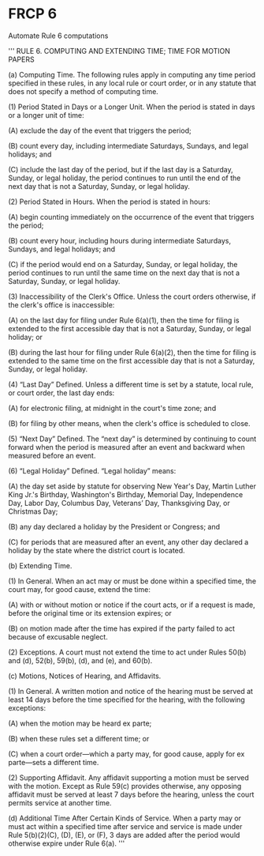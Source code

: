 # FRCP 6

Automate Rule 6 computations

'''
RULE 6. COMPUTING AND EXTENDING TIME; TIME FOR MOTION PAPERS

(a) Computing Time. The following rules apply in computing any time period specified in these rules, in any local rule or court order, or in any statute that does not specify a method of computing time.

(1) Period Stated in Days or a Longer Unit. When the period is stated in days or a longer unit of time:

(A) exclude the day of the event that triggers the period;

(B) count every day, including intermediate Saturdays, Sundays, and legal holidays; and

(C) include the last day of the period, but if the last day is a Saturday, Sunday, or legal holiday, the period continues to run until the end of the next day that is not a Saturday, Sunday, or legal holiday.

(2) Period Stated in Hours. When the period is stated in hours:

(A) begin counting immediately on the occurrence of the event that triggers the period;

(B) count every hour, including hours during intermediate Saturdays, Sundays, and legal holidays; and

(C) if the period would end on a Saturday, Sunday, or legal holiday, the period continues to run until the same time on the next day that is not a Saturday, Sunday, or legal holiday.

(3) Inaccessibility of the Clerk's Office. Unless the court orders otherwise, if the clerk's office is inaccessible:

(A) on the last day for filing under Rule 6(a)(1), then the time for filing is extended to the first accessible day that is not a Saturday, Sunday, or legal holiday; or

(B) during the last hour for filing under Rule 6(a)(2), then the time for filing is extended to the same time on the first accessible day that is not a Saturday, Sunday, or legal holiday.

(4) “Last Day” Defined. Unless a different time is set by a statute, local rule, or court order, the last day ends:

(A) for electronic filing, at midnight in the court's time zone; and

(B) for filing by other means, when the clerk's office is scheduled to close.

(5) “Next Day” Defined. The “next day” is determined by continuing to count forward when the period is measured after an event and backward when measured before an event.

(6) “Legal Holiday” Defined. “Legal holiday” means:

(A) the day set aside by statute for observing New Year's Day, Martin Luther King Jr.'s Birthday, Washington's Birthday, Memorial Day, Independence Day, Labor Day, Columbus Day, Veterans’ Day, Thanksgiving Day, or Christmas Day;

(B) any day declared a holiday by the President or Congress; and

(C) for periods that are measured after an event, any other day declared a holiday by the state where the district court is located.

(b) Extending Time.

(1) In General. When an act may or must be done within a specified time, the court may, for good cause, extend the time:

(A) with or without motion or notice if the court acts, or if a request is made, before the original time or its extension expires; or

(B) on motion made after the time has expired if the party failed to act because of excusable neglect.

(2) Exceptions. A court must not extend the time to act under Rules 50(b) and (d), 52(b), 59(b), (d), and (e), and 60(b).

(c) Motions, Notices of Hearing, and Affidavits.

(1) In General. A written motion and notice of the hearing must be served at least 14 days before the time specified for the hearing, with the following exceptions:

(A) when the motion may be heard ex parte;

(B) when these rules set a different time; or

(C) when a court order—which a party may, for good cause, apply for ex parte—sets a different time.

(2) Supporting Affidavit. Any affidavit supporting a motion must be served with the motion. Except as Rule 59(c) provides otherwise, any opposing affidavit must be served at least 7 days before the hearing, unless the court permits service at another time.

(d) Additional Time After Certain Kinds of Service. When a party may or must act within a specified time after service and service is made under Rule 5(b)(2)(C), (D), (E), or (F), 3 days are added after the period would otherwise expire under Rule 6(a).
'''
